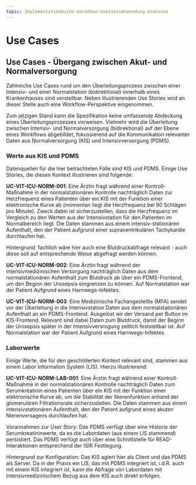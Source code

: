 ```yaml
---
topic: ImplementationGuide-markdown-UseCasesAnwendung-UseCases
---
```

# Use Cases

## Use Cases - Übergang zwischen Akut- und Normalversorgung
Zahlreiche Use Cases rund um den Überleitungsprozess zwischen einer Intensiv- und einer Normalstation  (bidirektional) innerhalb eines Krankenhauses sind vorstellbar. Neben illustrierenden Use Stories wird an dieser Stelle auch eine Workflow-Perspektive eingenommen. 

Zum jetzigen Stand kann die Spezifikation keine umfassende Abdeckung eines Überleitungsprozesses vorweisen. Vielmehr wird die Überleitung zwischen Intensiv- und Normalversorgung (bidirektional) auf der Ebene eines Workflows abgebildet, fokussierend auf die Kommunikation relevanter Daten aus Normalversorgung (KIS) und Intensivversorgung (PDMS).

### Werte aus KIS und PDMS

Datenquellen für die hier betrachteten Fälle sind KIS und PDMS.
Einige Use Stories, die diesen Kontext illustrieren sind folgende:

**UC-VIT-ICU-NORM-001**: Eine Ärztin fragt während einer Kontroll-Maßnahme in der normalstationären Kontrolle nachträglich Daten zur Herzfrequenz eines Patienten über ein KIS mit der Funktion einer elektronische Kurve ab (momentan liegt die Herzfrequenz bei 90 Schlägen pro Minute). Zweck dabei ist sicherzustellen, dass die Herzfrequenz im Vergleich zu den Werten aus der Intensivstation für den Patienten im Normalbereich liegt. Die Daten stammen aus einem intensiv-stationären Aufenthalt, den der Patient aufgrund einer supraventrikulären Tachykardie durchlaufen hat.

Hintergrund: fachlich wäre hier auch eine Blutdruckabfrage relevant - auch diese soll auf entsprechende Weise abgefragt werden können.

**UC-VIT-ICU-NORM-002**: Eine Ärztin fragt während der intensivmedizinischen Versorgung nachträglich Daten aus dem normalstationären Aufenthalt zum Blutdruck ab über ein PDMS-Frontend, um den Beginn der Urosepsis eingrenzen zu können. Auf Normalstation war der Patient Aufgrund eines Harnwegs-Infektes.

**UC-VIT-ICU-NORM-003**: Eine Medizinische Fachangestellte (MFA) sendet vor der Überleitung in die Intensivstation Daten aus dem normalstationären Aufenthalt an ein PDMS-Frontend. Ausgelöst wir der Versand per Button im KIS-Frontend. Relevant sind dabei Daten zum Blutdruck, damit der Beginn der Urosepsis später in der Intensivversrogung  zeitlich feststellbar ist. Auf Normalstation war der Patient Aufgrund eines Harnwegs-Infektes.


### Laborwerte
Einige Werte, die für den geschilderten Kontext relevant sind, stammen aus einem Labor Information System (LIS). Hierzu illustrierend:

**UC-VIT-ICU-NORM-LAB-001**: Eine Ärztin fragt während einer Kontroll-Maßnahme in der normalstationären Kontrolle nachträglich Daten zum Serumkreatinin eines Patienten über ein KIS mit der Funktion einer elektronische Kurve ab, um die Stabilität der Nierenfunktion anhand der glomerulären Filtrationsrate sicherzustellen. Die Daten stammen aus einem intensivstationären Aufenthalt, den der Patient aufgrund eines akuten Nierenversagens durchlaufen hat.

Vorannahmen zur User Story: Das PDMS verfügt über eine Historie der Serumkreatininwerte, da es die Labordaten (aus einem LIS stammend) persistiert. Das PDMS verfügt auch über eine Schnittstelle für READ-Interaktionen entsprechend der ISIK Festlegung. 

Hintergrund zur Konfiguration: Das KIS agiert hier als Client und das PDMS als Server. 
Da in der Praxis ein LIS, das mit PDMS integriert ist, i.d.R. auch mit einem KIS integriert ist, kann die Abfrage von Labordaten mit intensivmedizinischem Bezug aus dem KIS auch direkt erfolgen.



